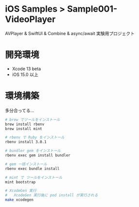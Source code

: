 # iOS Samples > Sample001-VideoPlayer

AVPlayer & SwiftUI & Combine & async/await 実験用プロジェクト

# 開発環境

- Xcode 13 beta
- iOS 15.0 以上

# 環境構築

多分合ってる...

```sh
# brew でツールをインストール
brew install rbenv
brew install mint

# rbenv で Ruby をインストール
rbenv install 3.0.1

# bundler gem をインストール
rbenv exec gem install bundler

# gem 一括インストール
rbenv exec bundle install

# mint で ツールをインストール
mint bootstrap

# XcodeGen 実行
#   XcodeGen 実行後に pod install が実行される
make xcodegen
```
